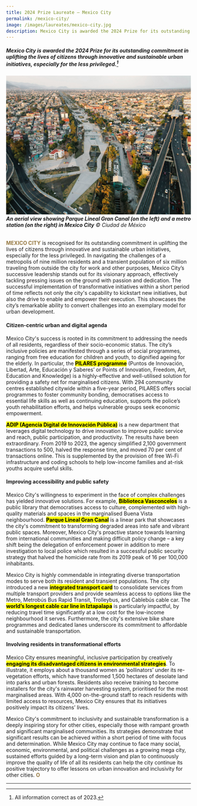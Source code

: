 ```yaml
---
title: 2024 Prize Laureate — Mexico City
permalink: /mexico-city/
image: /images/laureates/mexico-city.jpg
description: Mexico City is awarded the 2024 Prize for its outstanding commitment in uplifting the lives of citizens through innovative and sustainable urban initiatives, especially for the less privileged. 
---
```


##### Mexico City is awarded the 2024 Prize for its outstanding commitment in uplifting the lives of citizens through innovative and sustainable urban initiatives, especially for the less privileged.[^1]

###### ![An aerial view showing Parque Lineal Gran Canal and a metro station in Mexico City](/images/laureates/mexico-city.jpg)**An aerial view showing Parque Lineal Gran Canal (on the left) and a metro station (on the right) in Mexico City**  © Ciudad de México

<b><font color="#967942">MEXICO CITY</font></b> is recognised for its outstanding commitment in uplifting the lives of citizens through innovative and sustainable urban initiatives, especially for the less privileged. In navigating the challenges of a metropolis of nine million residents and a transient population of six million traveling from outside the city for work and other purposes, Mexico City’s successive leadership stands out for its visionary approach, effectively tackling pressing issues on the ground with passion and dedication. The successful implementation of transformative initiatives within a short period of time reflects not only the city's capability to kickstart new initiatives, but also the drive to enable and empower their execution. This showcases the city’s remarkable ability to convert challenges into an exemplary model for urban development. 

#### **Citizen-centric urban and digital agenda**

Mexico City's success is rooted in its commitment to addressing the needs of all residents, regardless of their socio-economic status. The city’s inclusive policies are manifested through a series of social programmes, ranging from free education for children and youth, to dignified ageing for the elderly. In particular, the **<mark>PILARES programme</mark>** (Puntos de Innovación, Libertad, Arte, Educación y Saberes’ or Points of Innovation, Freedom, Art, Education and Knowledge) is a highly-effective and well-utilised solution for providing a safety net for marginalised citizens. With 294 community centres established citywide within a five-year period, PILARES offers social programmes to foster community bonding, democratises access to essential life skills as well as continuing education, supports the police’s youth rehabilitation efforts, and helps vulnerable groups seek economic empowerment.

**<mark>ADIP (Agencia Digital de Innovación Pública)</mark>** is a new department that leverages digital technology to drive innovation to improve public service and reach, public participation, and productivity. The results have been extraordinary. From 2019 to 2023, the agency simplified 2,100 government transactions to 500, halved the response time, and moved 70 per cent of transactions online. This is supplemented by the provision of free Wi-Fi infrastructure and coding schools to help low-income families and at-risk youths acquire useful skills.

#### **Improving accessibility and public safety**

Mexico City's willingness to experiment in the face of complex challenges has yielded innovative solutions. For example, **<mark>Biblioteca Vasconcelos</mark>** is a public library that democratises access to culture, complemented with high-quality materials and spaces in the marginalised Buena Vista neighbourhood. **<mark>Parque Lineal Gran Canal</mark>** is a linear park that showcases the city's commitment to transforming degraded areas into safe and vibrant public spaces. Moreover, Mexico City's proactive stance towards learning from international communities and making difficult policy change – a key shift being the delegation of enforcement power in addition to mere investigation to local police which resulted in a successful public security strategy that halved the homicide rate from its 2019 peak of 16 per 100,000 inhabitants. 

Mexico City is highly commendable in integrating diverse transportation modes to serve both its resident and transient populations. The city introduced a new **<mark>integrated transport card</mark>** to consolidate services from multiple transport providers and provide seamless access to options like the Metro, Metrobús Bus Rapid Transit, Trolleybus, and Cablebús cable car. The **<mark>world’s longest cable car line in Iztapalapa</mark>** is particularly impactful, by reducing travel time significantly at a low cost for the low-income neighbourhood it serves. Furthermore, the city's extensive bike share programmes and dedicated lanes underscore its commitment to affordable and sustainable transportation.

#### **Involving residents in transformational efforts**

Mexico City ensures meaningful, inclusive participation by creatively **<mark>engaging its disadvantaged citizens in environmental strategies</mark>**. To illustrate, it employs about a thousand women as ‘pollinators’ under its re-vegetation efforts, which have transformed 1,500 hectares of desolate land into parks and urban forests. Residents also receive training to become installers for the city's rainwater harvesting system, prioritised for the most marginalised areas. With 4,000 on-the-ground staff to reach residents with limited access to resources, Mexico City ensures that its initiatives positively impact its citizens’ lives.

Mexico City's commitment to inclusivity and sustainable transformation is a deeply inspiring story for other cities, especially those with rampant growth and significant marginalised communities. Its strategies demonstrate that significant results can be achieved within a short period of time with focus and determination. While Mexico City may continue to face many social, economic, environmental, and political challenges as a growing mega city, sustained efforts guided by a long-term vision and plan to continuously improve the quality of life of all its residents can help the city continue its positive trajectory to offer lessons on urban innovation and inclusivity for other cities. **<font color="#967942">O</font>** 

---

[^1]: All information correct as of 2023.

